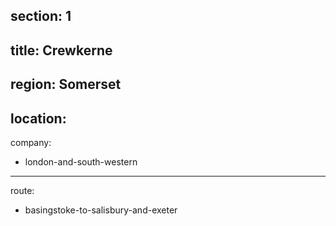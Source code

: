 ﻿section: 1
----
title: Crewkerne
----
region: Somerset
----
location: 
----
company:
- london-and-south-western
----
route:
- basingstoke-to-salisbury-and-exeter
